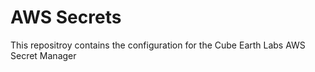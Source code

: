 # AWS Secrets

This repositroy contains the configuration for the Cube Earth Labs AWS Secret Manager

